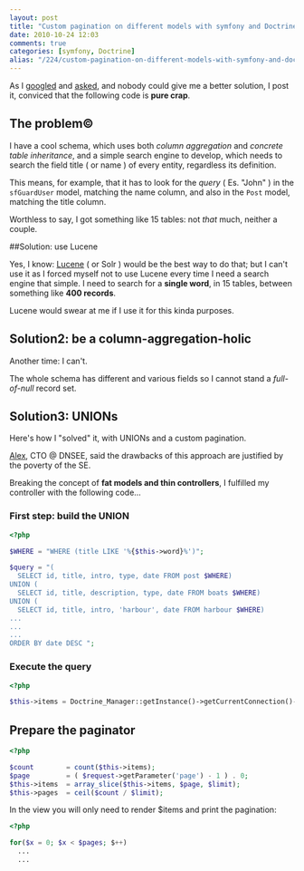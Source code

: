 ```yaml
---
layout: post
title: "Custom pagination on different models with symfony and Doctrine"
date: 2010-10-24 12:03
comments: true
categories: [symfony, Doctrine]
alias: "/224/custom-pagination-on-different-models-with-symfony-and-doctrine"
---
```


As I [googled](http://www.google.it/search?sourceid=chrome&client=ubuntu&channel=cs&ie=UTF-8&q=sfdoctrinepager+different+models) and [asked](http://groups.google.it/group/symfony-it/browse_thread/thread/bad5cffee14c60fb?hl=it), and nobody could give me a better solution, I post it, conviced that the following code is **pure crap**.
<!-- more -->

## The problem©

I have a cool schema, which uses both *column aggregation* and *concrete table inheritance*, and a simple search engine to develop, which needs to search the field title ( or name ) of every entity, regardless its definition.

This means, for example, that it has to look for the *query* ( Es. "John" ) in the `sfGuardUser` model, matching the name column, and also in the `Post` model, matching the title column.

Worthless to say, I got something like 15 tables: not *that* much, neither a couple.

##Solution: use Lucene

Yes, I know: [Lucene](http://framework.zend.com/manual/en/zend.search.lucene.html) ( or Solr ) would be the best way to do that; but I can't use it as I forced myself not to use Lucene every time I need a search engine that simple. I need to search for a **single word**, in 15 tables, between something like **400 records**.

Lucene would swear at me if I use it for this kinda purposes.

## Solution2: be a column-aggregation-holic

Another time: I can't.

The whole schema has different and various fields so I cannot stand a *full-of-null* record set.

## Solution3: UNIONs

Here's how I "solved" it, with UNIONs and a custom pagination.

[Alex](http://www.alessandrolombardi.com/blog/en), CTO @ DNSEE, said the drawbacks of this approach are justified by the poverty of the SE.

Breaking the concept of **fat models and thin controllers**, I fulfilled my controller with the following code...

### First step: build the UNION

``` php
<?php

$WHERE = "WHERE (title LIKE '%{$this->word}%')"; 

$query = "( 
  SELECT id, title, intro, type, date FROM post $WHERE) 
UNION ( 
  SELECT id, title, description, type, date FROM boats $WHERE) 
UNION ( 
  SELECT id, title, intro, 'harbour', date FROM harbour $WHERE) 
...
...
...
ORDER BY date DESC ";
```

### Execute the query

```php
<?php

$this->items = Doctrine_Manager::getInstance()->getCurrentConnection()->fetchAssoc($query);
```

## Prepare the paginator

``` php
<?php

$count        = count($this->items); 
$page         = ( $request->getParameter('page') - 1 ) . 0; 
$this->items  = array_slice($this->items, $page, $limit); 
$this->pages  = ceil($count / $limit);
```

In the view you will only need to render $items and print the pagination:

``` php
<?php

for($x = 0; $x < $pages; $++)
  ...
  ...
```
